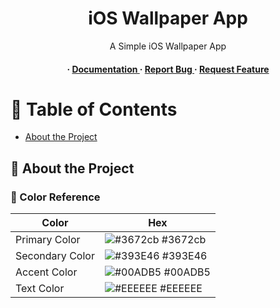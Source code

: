 <div align='center'>

<h1>iOS Wallpaper App</h1>
<p>A Simple iOS Wallpaper App</p>

<h4> <span> · </span> <a href="https://github.com/JaiDoubleU/Wallpaper Addict/blob/master/README.md"> Documentation </a> <span> · </span> <a href="https://github.com/JaiDoubleU/Wallpaper Addict/issues"> Report Bug </a> <span> · </span> <a href="https://github.com/JaiDoubleU/Wallpaper Addict/issues"> Request Feature </a> </h4>


</div>

# :notebook_with_decorative_cover: Table of Contents

- [About the Project](#star2-about-the-project)


## :star2: About the Project

### :art: Color Reference
| Color | Hex |
| --------------- | ---------------------------------------------------------------- |
| Primary Color | ![#3672cb](https://via.placeholder.com/10/3672cb?text=+) #3672cb |
| Secondary Color | ![#393E46](https://via.placeholder.com/10/393E46?text=+) #393E46 |
| Accent Color | ![#00ADB5](https://via.placeholder.com/10/00ADB5?text=+) #00ADB5 |
| Text Color | ![#EEEEEE](https://via.placeholder.com/10/EEEEEE?text=+) #EEEEEE |